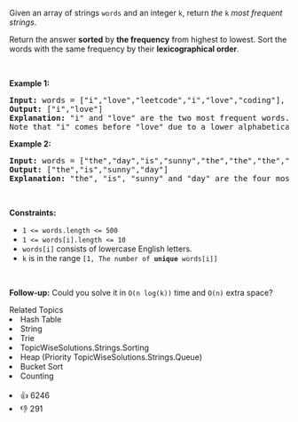 <p>Given an array of strings <code>words</code> and an integer <code>k</code>, return <em>the </em><code>k</code><em> most frequent strings</em>.</p>

<p>Return the answer <strong>sorted</strong> by <strong>the frequency</strong> from highest to lowest. Sort the words with the same frequency by their <strong>lexicographical order</strong>.</p>

<p>&nbsp;</p> 
<p><strong class="example">Example 1:</strong></p>

<pre>
<strong>Input:</strong> words = ["i","love","leetcode","i","love","coding"], k = 2
<strong>Output:</strong> ["i","love"]
<strong>Explanation:</strong> "i" and "love" are the two most frequent words.
Note that "i" comes before "love" due to a lower alphabetical order.
</pre>

<p><strong class="example">Example 2:</strong></p>

<pre>
<strong>Input:</strong> words = ["the","day","is","sunny","the","the","the","sunny","is","is"], k = 4
<strong>Output:</strong> ["the","is","sunny","day"]
<strong>Explanation:</strong> "the", "is", "sunny" and "day" are the four most frequent words, with the number of occurrence being 4, 3, 2 and 1 respectively.
</pre>

<p>&nbsp;</p> 
<p><strong>Constraints:</strong></p>

<ul> 
 <li><code>1 &lt;= words.length &lt;= 500</code></li> 
 <li><code>1 &lt;= words[i].length &lt;= 10</code></li> 
 <li><code>words[i]</code> consists of lowercase English letters.</li> 
 <li><code>k</code> is in the range <code>[1, The number of <strong>unique</strong> words[i]]</code></li> 
</ul>

<p>&nbsp;</p> 
<p><strong>Follow-up:</strong> Could you solve it in <code>O(n log(k))</code> time and <code>O(n)</code> extra space?</p>

<div><div>Related Topics</div><div><li>Hash Table</li><li>String</li><li>Trie</li><li>TopicWiseSolutions.Strings.Sorting</li><li>Heap (Priority TopicWiseSolutions.Strings.Queue)</li><li>Bucket Sort</li><li>Counting</li></div></div><br><div><li>👍 6246</li><li>👎 291</li></div>